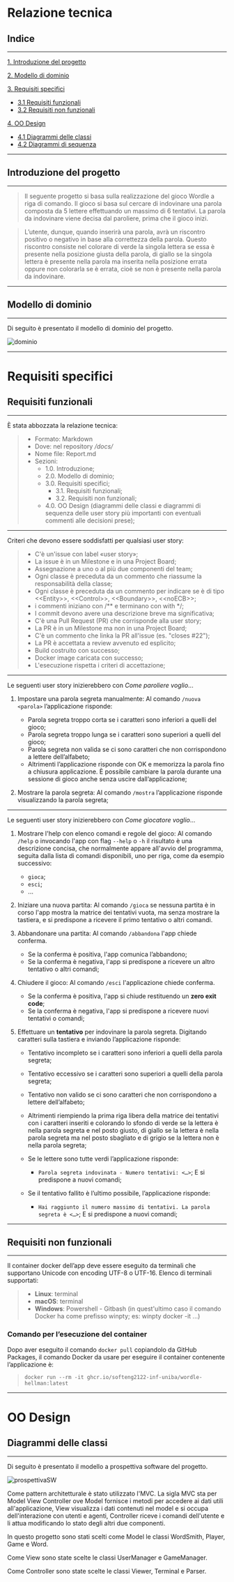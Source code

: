 # **Relazione tecnica**

## Indice

---
[1. Introduzione del progetto](#introduzione-del-progetto)

[2. Modello di dominio](#modello-di-dominio)

[3. Requisiti specifici](#requisiti-specifici)

- [3.1 Requisiti funzionali](#requisiti-funzionali)
- [3.2 Requisiti non funzionali](#requisiti-non-funzionali)

[4. OO Design](#oo-design)
- [4.1 Diagrammi delle classi](#diagrammi-delle-classi)
- [4.2 Diagrammi di sequenza](#diagrammi-di-sequenza)

---

## **Introduzione del progetto**

---


>Il seguente progetto si basa sulla realizzazione del gioco Wordle a riga di comando.
Il gioco si basa sul cercare di indovinare una parola composta da 5 lettere effettuando un massimo di 6 tentativi.
La parola da indovinare viene decisa dal paroliere, prima che il gioco inizi.

>L’utente, dunque, quando inserirà una parola, avrà un riscontro positivo o negativo in base alla correttezza della parola. Questo riscontro consiste nel colorare di verde la singola lettera se essa è presente nella posizione giusta della parola, di giallo se la singola lettera è presente nella parola ma inserita nella posizione errata oppure non colorarla se è errata, cioè se non è presente nella parola da indovinare.

---

## **Modello di dominio**

---
Di seguito è presentato il modello di dominio del progetto.

![dominio](./img/Dominio.png)

---

# Requisiti specifici
## Requisiti funzionali

---
È stata abbozzata la relazione tecnica:
>- Formato: Markdown
>- Dove: nel repository _/docs/_
>- Nome file: Report.md
>- Sezioni:
>   - 1.0. Introduzione;
>   - 2.0. Modello di dominio;
>   - 3.0. Requisiti specifici;
>       - 3.1. Requisiti funzionali;
>       - 3.2. Requisiti non funzionali;
>   - 4.0. OO Design (diagrammi delle classi e diagrammi di sequenza delle user story più importanti con eventuali commenti alle decisioni prese);

---

Criteri che devono essere soddisfatti per qualsiasi user story:
>- C'è un'issue con label «user story»;
>- La issue è in un Milestone e in una Project Board;
>- Assegnazione a uno o al più due componenti del team;
>- Ogni classe è preceduta da un commento che riassume la responsabilità della classe; 
>- Ogni classe è preceduta da un commento per indicare se è di tipo &lt;&lt;Entity&gt;&gt;, &lt;&lt;Control&gt;&gt;, &lt;&lt;Boundary&gt;&gt;, &lt;&lt;noECB&gt;&gt;;
>- i commenti iniziano con /** e terminano con with */;
>- I commit devono avere una descrizione breve ma significativa;
>- C'è una Pull Request (PR) che corrisponde alla user story;
>- La PR è in un Milestone ma non in una Project Board;
>- C'è un commento che linka la PR all'issue (es. "closes #22");
>- La PR è accettata a review avvenuto ed esplicito;
>- Build costruito con successo;
>- Docker image caricata con successo;
>- L'esecuzione rispetta i criteri di accettazione;

---

Le seguenti user story inizierebbero con *Come paroliere voglio*...
1. Impostare una parola segreta manualmente: Al comando `/nuova <parola>` l’applicazione risponde:
    - Parola segreta troppo corta se i caratteri sono inferiori a quelli del gioco;
    - Parola segreta troppo lunga se i caratteri sono superiori a quelli del gioco;
    - Parola segreta non valida se ci sono caratteri che non corrispondono a lettere dell’alfabeto;
    - Altrimenti l’applicazione risponde con OK e memorizza la parola fino a chiusura applicazione.
È possibile cambiare la parola durante una sessione di gioco anche senza uscire dall’applicazione;

2. Mostrare la parola segreta: Al comando `/mostra` l’applicazione risponde visualizzando la parola segreta;

---

Le seguenti user story inizierebbero con *Come giocatore voglio*...
1. Mostrare l'help con elenco comandi e regole del gioco: Al comando `/help` o invocando l'app con flag `--help` o `-h` il risultato è una descrizione concisa, che normalmente appare all'avvio del programma, seguita dalla lista di comandi disponibili, uno per riga, come da esempio successivo:
    - `gioca`;
    - `esci`;
    - ...

2. Iniziare una nuova partita: Al comando `/gioca` se nessuna partita è in corso l'app mostra la matrice dei tentativi vuota, ma senza mostrare la tastiera, e si predispone a ricevere il primo tentativo o altri comandi.

3. Abbandonare una partita: Al comando `/abbandona` l'app chiede conferma.
    - Se la conferma è positiva, l'app comunica l’abbandono;
    - Se la conferma è negativa, l'app si predispone a ricevere un altro tentativo o altri comandi;

4. Chiudere il gioco: Al comando `/esci` l'applicazione chiede conferma.
    - Se la conferma è positiva, l'app si chiude restituendo un __zero exit code__;
    - Se la conferma è negativa, l'app si predispone a ricevere nuovi tentativi o comandi;

5. Effettuare un **tentativo** per indovinare la parola segreta. Digitando caratteri sulla tastiera e inviando l’applicazione risponde:
    - Tentativo incompleto se i caratteri sono inferiori a quelli della parola segreta;
    - Tentativo eccessivo se i caratteri sono superiori a quelli della parola segreta;
    - Tentativo non valido se ci sono caratteri che non corrispondono a lettere dell’alfabeto;
    - Altrimenti riempiendo la prima riga libera della matrice dei tentativi con i caratteri inseriti e colorando lo sfondo di verde se la lettera è nella parola segreta e nel posto giusto, di giallo se la lettera è nella parola segreta ma nel posto sbagliato e di grigio se la lettera non è nella parola segreta;

    - Se le lettere sono tutte verdi l’applicazione risponde:
        - `Parola segreta indovinata - Numero tentativi: <…>`; E si predispone a nuovi comandi;
    - Se il tentativo fallito è l’ultimo possibile, l’applicazione risponde:
        - `Hai raggiunto il numero massimo di tentativi. La parola segreta è <…>`; E si predispone a nuovi comandi;

---

## Requisiti non funzionali

---

Il container docker dell’app deve essere eseguito da terminali che supportano Unicode con encoding UTF-8 o UTF-16.
Elenco di terminali supportati:
>- **Linux**: terminal
>- **macOS**: terminal
>- **Windows**: Powershell - Gitbash (in quest'ultimo caso il comando Docker ha come prefisso winpty; es: winpty docker -it ...)

### Comando per l’esecuzione del container
Dopo aver eseguito il comando `docker pull` copiandolo da GitHub Packages, il comando Docker da usare per eseguire il container contenente l’applicazione è:

>`docker run --rm -it ghcr.io/softeng2122-inf-uniba/wordle-hellman:latest`

---

# OO Design
## Diagrammi delle classi

---
Di seguito è presentato il modello a prospettiva software del progetto.

![prospettivaSW](/drawings/prospettivaSW.png)

Come pattern architetturale è stato utilizzato l'MVC. La sigla MVC sta per Model View Controller ove Model fornisce i metodi per accedere ai dati utili all'applicazione, View visualizza i dati contenuti nel model e si occupa dell'interazione con utenti e agenti, Controller riceve i comandi dell'utente e li attua modificando lo stato degli altri due componenti.

In questo progetto sono stati scelti come Model le classi WordSmith, Player, Game e Word.

Come View sono state scelte le classi UserManager e GameManager.

Come Controller sono state scelte le classi Viewer, Terminal e Parser.
